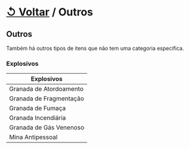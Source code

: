 # [↺ Voltar](../Itens.md) / Outros

## Outros

Também há outros tipos de itens que não tem uma categoria especifica.

### Explosivos

|       Explosivos        |
| ----------------------- |
| Granada de Atordoamento |
| Granada de Fragmentação |
| Granada de Fumaça       |
| Granada Incendiária     |
| Granada de Gás Venenoso |
| Mina Antipessoal        |
